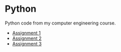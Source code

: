 # Python

Python code from my computer engineering course. 


* [Assignment 1](/Assignments/Assignment_1)
* [Assignment 2](/Assignments/Assignment_2)
* [Assignment 3](/Assignments/Assignment_3)


